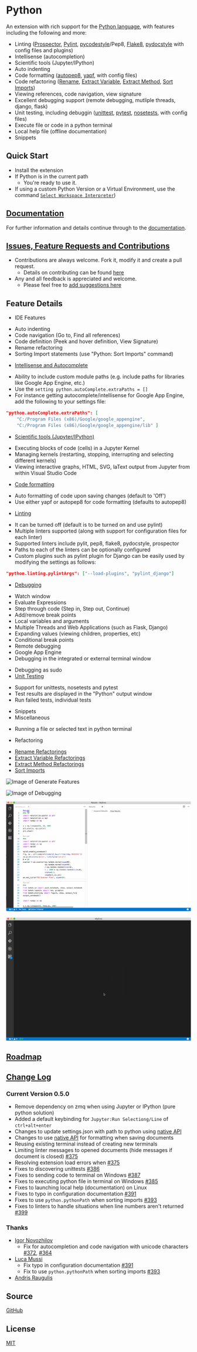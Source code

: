 # Python

An extension with rich support for the [Python language](https://www.python.org/), with features including the following and more:   
* Linting ([Prospector](https://pypi.io/project/prospector/), [Pylint](https://pypi.io/project/pylint/), [pycodestyle](https://pypi.io/project/pycodestyle/)/Pep8, [Flake8](https://pypi.io/project/flake8/), [pydocstyle](https://pypi.io/project/pydocstyle/) with config files and plugins)
* Intellisense (autocompletion)
* Scientific tools (Jupyter/IPython)
* Auto indenting
* Code formatting ([autopep8](https://pypi.io/project/autopep8/), [yapf](https://pypi.io/project/yapf/), with config files)
* Code refactoring ([Rename](https://github.com/DonJayamanne/pythonVSCode/wiki/Refactoring:-Rename), [Extract Variable](https://github.com/DonJayamanne/pythonVSCode/wiki/Refactoring:-Extract-Variable), [Extract Method](https://github.com/DonJayamanne/pythonVSCode/wiki/Refactoring:-Extract-Method), [Sort Imports](https://github.com/DonJayamanne/pythonVSCode/wiki/Refactoring:-Sort-Imports))
* Viewing references, code navigation, view signature
* Excellent debugging support (remote debugging, mutliple threads, django, flask)
* Unit testing, including debuggin ([unittest](https://docs.python.org/3/library/unittest.html#module-unittest), [pytest](https://pypi.io/project/pytest/), [nosetests](https://pypi.io/project/nose/), with config files)
* Execute file or code in a python terminal
* Local help file (offline documentation)
* Snippets

## Quick Start
* Install the extension
* If Python is in the current path
  + You're ready to use it.
* If using a custom Python Version or a Virtual Environment, use the command [```Select Workspace Interpreter```](https://github.com/DonJayamanne/pythonVSCode/wiki/Miscellaneous#select-an-interpreter)) 

## [Documentation](https://github.com/DonJayamanne/pythonVSCode/wiki)
For further information and details continue through to the [documentation](https://github.com/DonJayamanne/pythonVSCode/wiki).

## [Issues, Feature Requests and Contributions](https://github.com/DonJayamanne/pythonVSCode/issues)
* Contributions are always welcome. Fork it, modify it and create a pull request.
  + Details on contributing can be found [here](https://github.com/DonJayamanne/pythonVSCode/wiki/Contribution) 
* Any and all feedback is appreciated and welcome.
  + Please feel free to [add suggestions here](https://github.com/DonJayamanne/pythonVSCode/issues/183)

## Feature Details
* IDE Features
 + Auto indenting
 + Code navigation (Go to, Find all references)
 + Code definition (Peek and hover definition, View Signature)
 + Rename refactoring
 + Sorting Import statements (use "Python: Sort Imports" command)
* [Intellisense and Autocomplete](https://github.com/DonJayamanne/pythonVSCode/wiki/Autocomplete-Intellisense)
 + Ability to include custom module paths (e.g. include paths for libraries like Google App Engine, etc.)
 + Use the `setting python.autoComplete.extraPaths = []`
 + For instance getting autocomplete/intellisense for Google App Engine, add the following to your settings file:
```json
"python.autoComplete.extraPaths": [
    "C:/Program Files (x86)/Google/google_appengine",
    "C:/Program Files (x86)/Google/google_appengine/lib" ]
```
* [Scientific tools (Jupyter/IPython)](https://github.com/DonJayamanne/pythonVSCode/wiki/Jupyter-(IPython))
 + Executing blocks of code (cells) in a Jupyter Kernel
 + Managing kernels (restarting, stopping, interrupting and selecting different kernels)
 + Viewing interactive graphs, HTML, SVG, laText output from Jupyter from within Visual Studio Code 
* [Code formatting](https://github.com/DonJayamanne/pythonVSCode/wiki/Formatting)
 + Auto formatting of code upon saving changes (default to 'Off')
 + Use either yapf or autopep8 for code formatting (defaults to autopep8)
* [Linting](https://github.com/DonJayamanne/pythonVSCode/wiki/Linting)
 + It can be turned off (default is to be turned on and use pylint)
 + Multiple linters supported (along with support for configuration files for each linter)
 + Supported linters include pylit, pep8, flake8, pydocstyle, prospector
 + Paths to each of the linters can be optionally configured
 + Custom plugins such as pylint plugin for Django can be easily used by modifying the settings as follows:
```json
"python.linting.pylintArgs": ["--load-plugins", "pylint_django"]
``` 
* [Debugging](https://github.com/DonJayamanne/pythonVSCode/wiki/Debugging)
 + Watch window
 + Evaluate Expressions
 + Step through code (Step in, Step out, Continue)
 + Add/remove break points
 + Local variables and arguments
 + Multiple Threads and Web Applications (such as Flask, Django)
 + Expanding values (viewing children, properties, etc)
 + Conditional break points
 + Remote debugging
 + Google App Engine
 + Debugging in the integrated or external terminal window
 * Debugging as sudo
* [Unit Testing](https://github.com/DonJayamanne/pythonVSCode/wiki/UnitTests)
 + Support for unittests, nosetests and pytest
 + Test results are displayed in the "Python" output window
 + Run failed tests, individual tests
* Snippets
* Miscellaneous
 + Running a file or selected text in python terminal
* Refactoring
 + [Rename Refactorings](https://github.com/DonJayamanne/pythonVSCode/wiki/Refactoring:-Rename)
 + [Extract Variable Refactorings](https://github.com/DonJayamanne/pythonVSCode/wiki/Refactoring:-Extract-Variable)
 + [Extract Method Refactorings](https://github.com/DonJayamanne/pythonVSCode/wiki/Refactoring:-Extract-Method)
 + [Sort Imports](https://github.com/DonJayamanne/pythonVSCode/wiki/Refactoring:-Sort-Imports)

![Image of Generate Features](https://raw.githubusercontent.com/DonJayamanne/pythonVSCode/master/images/general.gif)

![Image of Debugging](https://raw.githubusercontent.com/DonJayamanne/pythonVSCode/master/images/standardDebugging.gif)

![Image of Scientific Tools](https://raw.githubusercontent.com/DonJayamanne/pythonVSCodeDocs/master/images/jupyter/examples.gif)

![Image of Local Help](https://raw.githubusercontent.com/DonJayamanne/pythonVSCodeDocs/master/images/help.gif)

## [Roadmap](https://github.com/DonJayamanne/pythonVSCodeDocs/master/docs/roadmap/)

## [Change Log](https://github.com/DonJayamanne/pythonVSCode/releases)

### Current Version 0.5.0
* Remove dependency on zmq when using Jupyter or IPython (pure python solution)
* Added a default keybinding for ```Jupyter:Run Selectiong/Line``` of ```ctrl+alt+enter```
* Changes to update settings.json with path to python using [native API](https://github.com/DonJayamanne/pythonVSCode/commit/bce22a2b4af87eaf40669c6360eff3675280cdad)
* Changes to use [native API](https://github.com/DonJayamanne/pythonVSCode/commit/bce22a2b4af87eaf40669c6360eff3675280cdad) for formatting when saving documents
* Reusing existing terminal instead of creating new terminals
* Limiting linter messages to opened documents (hide messages if document is closed) [#375](https://github.com/DonJayamanne/pythonVSCode/issues/375)
* Resolving extension load errors when  [#375](https://github.com/DonJayamanne/pythonVSCode/issues/375)
* Fixes to discovering unittests [#386](https://github.com/DonJayamanne/pythonVSCode/issues/386)
* Fixes to sending code to terminal on Windows [#387](https://github.com/DonJayamanne/pythonVSCode/issues/387)
* Fixes to executing python file in terminal on Windows [#385](https://github.com/DonJayamanne/pythonVSCode/issues/385)
* Fixes to launching local help (documentation) on Linux
* Fixes to typo in configuration documentation [#391](https://github.com/DonJayamanne/pythonVSCode/pull/391)
* Fixes to use ```python.pythonPath``` when sorting imports  [#393](https://github.com/DonJayamanne/pythonVSCode/pull/393)
* Fixes to linters to handle situations when line numbers aren't returned [#399](https://github.com/DonJayamanne/pythonVSCode/pull/399)

### Thanks
* [Igor Novozhilov](https://github.com/IgorNovozhilov)
    + Fix for autocompletion and code navigation with unicode characters [#372](https://github.com/DonJayamanne/pythonVSCode/issues/372), [#364](https://github.com/DonJayamanne/pythonVSCode/issues/364)
* [Luca Mussi](https://github.com/splendido)
    + Fix typo in configuration documentation [#391](https://github.com/DonJayamanne/pythonVSCode/pull/391)
    + Fix to use ```python.pythonPath``` when sorting imports  [#393](https://github.com/DonJayamanne/pythonVSCode/pull/393)
* [Andris Raugulis](https://github.com/arthepsy)

## Source

[GitHub](https://github.com/DonJayamanne/pythonVSCode)

                
## License

[MIT](https://raw.githubusercontent.com/DonJayamanne/pythonVSCode/master/LICENSE)
